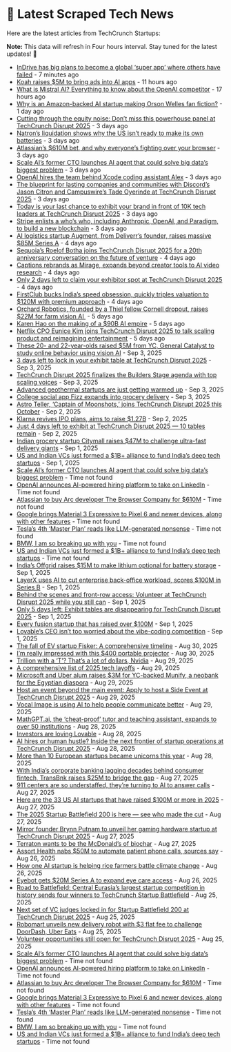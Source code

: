 
# 📰 Latest Scraped Tech News

Here are the latest articles from TechCrunch Startups:

**Note:** This data will refresh in Four hours interval. Stay tuned for the latest updates! 🔄
- [InDrive has big plans to become a global ‘super app’ where others have failed](https://techcrunch.com/2025/09/08/indrive-has-big-plans-to-become-a-global-super-app-where-others-have-failed/) - 7 minutes ago
- [Koah raises $5M to bring ads into AI apps](https://techcrunch.com/2025/09/07/koah-raises-5m-to-bring-ads-into-ai-apps/) - 11 hours ago
- [What is Mistral AI? Everything to know about the OpenAI competitor](https://techcrunch.com/2025/09/07/what-is-mistral-ai-everything-to-know-about-the-openai-competitor/) - 17 hours ago
- [Why is an Amazon-backed AI startup making Orson Welles fan fiction?](https://techcrunch.com/2025/09/06/why-is-an-amazon-backed-ai-startup-making-orson-welles-fan-fiction/) - 1 day ago
- [Cutting through the equity noise: Don’t miss this powerhouse panel at TechCrunch Disrupt 2025](https://techcrunch.com/2025/09/05/startup-hiring-isnt-just-about-the-pitch-its-about-the-package-pulley-645-ventures-and-epigram-legal-break-it-down-at-techcrunch-disrupt-2025/) - 3 days ago
- [Natron’s liquidation shows why the US isn’t ready to make its own batteries](https://techcrunch.com/2025/09/05/natrons-liquidation-shows-why-the-us-isnt-ready-to-make-its-own-batteries/) - 3 days ago
- [Atlassian’s $610M bet, and why everyone’s fighting over your browser](https://techcrunch.com/podcast/atlassians-610m-bet-and-why-everyones-fighting-over-your-browser/) - 3 days ago
- [Scale AI’s former CTO launches AI agent that could solve big data’s biggest problem](https://techcrunch.com/2025/09/05/scale-ais-former-cto-launches-ai-agent-that-could-solve-big-datas-biggest-problem/) - 3 days ago
- [OpenAI hires the team behind Xcode coding assistant Alex](https://techcrunch.com/2025/09/05/openai-hires-the-team-behind-xcode-coding-assistant-alex-codes/) - 3 days ago
- [The blueprint for lasting companies and communities with Discord’s Jason Citron and Campuswire’s Tade Oyerinde at TechCrunch Disrupt 2025](https://techcrunch.com/2025/09/05/creating-communities-and-companies-that-last-with-discords-founder-jason-citron-and-campuswires-tade-oyerinde-only-at-techcrunch-disrupt-2025/) - 3 days ago
- [Today is your last chance to exhibit your brand in front of 10K tech leaders at TechCrunch Disrupt 2025](https://techcrunch.com/2025/09/05/today-is-your-last-chance-to-exhibit-your-brand-in-front-of-10k-tech-leaders-at-techcrunch-disrupt-2025/) - 3 days ago
- [Stripe enlists a who’s who, including Anthropic, OpenAI, and Paradigm, to build a new blockchain](https://techcrunch.com/2025/09/04/stripe-enlists-a-whos-who-including-anthropic-openai-and-paradigm-to-build-a-new-blockchain/) - 3 days ago
- [AI logistics startup Augment, from Deliverr’s founder, raises massive $85M Series A](https://techcrunch.com/2025/09/04/ai-logistics-startup-augment-from-deliverrs-founder-raises-massive-85m-series-a/) - 4 days ago
- [Sequoia’s Roelof Botha joins TechCrunch Disrupt 2025 for a 20th anniversary conversation on the future of venture](https://techcrunch.com/2025/09/04/roelof-botha-the-head-of-sequoia-capital-is-coming-to-techcrunch-disrupt-2025/) - 4 days ago
- [Captions rebrands as Mirage, expands beyond creator tools to AI video research](https://techcrunch.com/2025/09/04/captions-rebrands-as-mirage-expands-beyond-creator-tools-to-ai-video-research/) - 4 days ago
- [Only 2 days left to claim your exhibitor spot at TechCrunch Disrupt 2025](https://techcrunch.com/2025/09/04/only-2-days-left-to-claim-your-exhibitor-spot-at-techcrunch-disrupt-2025/) - 4 days ago
- [FirstClub bucks India’s speed obsession, quickly triples valuation to $120M with premium approach](https://techcrunch.com/2025/09/03/firstclub-bucks-indias-speed-obsession-quickly-triples-valuation-to-120m-with-premium-approach/) - 4 days ago
- [Orchard Robotics, founded by a Thiel fellow Cornell dropout, raises $22M for farm vision AI ](https://techcrunch.com/2025/09/03/orchard-robotics-founded-by-a-thiel-fellow-cornell-dropout-raises-22m-for-farm-vision-ai/) - 5 days ago
- [Karen Hao on the making of a $90B AI empire](https://techcrunch.com/podcast/karen-hao-on-the-making-of-a-90b-ai-empire/) - 5 days ago
- [Netflix CPO Eunice Kim joins TechCrunch Disrupt 2025 to talk scaling product and reimagining entertainment](https://techcrunch.com/2025/09/03/netflix-cpo-eunice-kim-is-coming-to-techcrunch-disrupt-2025-to-talk-tech-tools-and-yes-its-password-sharing-strategy/) - 5 days ago
- [These 20- and 22-year-olds raised $5M from YC, General Catalyst to study online behavior using vision AI](https://techcrunch.com/2025/09/03/these-20-and-22-year-olds-raised-5m-from-yc-general-catalyst-to-study-online-behavior-using-vision-ai/) - Sep 3, 2025
- [3 days left to lock in your exhibit table at TechCrunch Disrupt 2025](https://techcrunch.com/2025/09/03/3-days-left-to-lock-in-your-table-at-techcrunch-disrupt-2025/) - Sep 3, 2025
- [TechCrunch Disrupt 2025 finalizes the Builders Stage agenda with top scaling voices](https://techcrunch.com/2025/09/03/techcrunch-disrupt-2025-adds-new-leading-voices-to-the-builders-stage-agenda/) - Sep 3, 2025
- [Advanced geothermal startups are just getting warmed up](https://techcrunch.com/2025/09/03/advanced-geothermal-startups-are-just-getting-warmed-up/) - Sep 3, 2025
- [College social app Fizz expands into grocery delivery](https://techcrunch.com/2025/09/03/college-social-app-fizz-expands-into-grocery-delivery/) - Sep 3, 2025
- [Astro Teller, ‘Captain of Moonshots,’ joins TechCrunch Disrupt 2025 this October](https://techcrunch.com/2025/09/02/astro-teller-is-joining-us-at-techcrunch-disrupt-2025-in-october/) - Sep 2, 2025
- [Klarna revives IPO plans, aims to raise $1.27B](https://techcrunch.com/2025/09/02/klarna-revives-ipo-plans-aims-to-raise-1-27b/) - Sep 2, 2025
- [Just 4 days left to exhibit at TechCrunch Disrupt 2025 — 10 tables remain](https://techcrunch.com/2025/09/02/just-4-days-left-to-exhibit-at-techcrunch-disrupt-2025-10-tables-remain/) - Sep 2, 2025
- [Indian grocery startup Citymall raises $47M to challenge ultra-fast delivery giants](https://techcrunch.com/2025/09/01/indian-grocery-startup-citymall-raises-47m-to-challenge-ultra-fast-delivery-giants/) - Sep 1, 2025
- [US and Indian VCs just formed a $1B+ alliance to fund India’s deep tech startups](https://techcrunch.com/2025/09/01/u-s-and-indian-vcs-just-formed-a-1b-alliance-to-fund-indias-deep-tech-startups/) - Sep 1, 2025
- [Scale AI’s former CTO launches AI agent that could solve big data’s biggest problem](https://techcrunch.com/2025/09/05/scale-ais-former-cto-launches-ai-agent-that-could-solve-big-datas-biggest-problem/) - Time not found
- [OpenAI announces AI-powered hiring platform to take on LinkedIn](https://techcrunch.com/2025/09/04/openai-announces-ai-powered-hiring-platform-to-take-on-linkedin/) - Time not found
- [Atlassian to buy Arc developer The Browser Company for $610M](https://techcrunch.com/2025/09/04/atlassian-to-buy-arc-developer-the-browser-company-for-610m/) - Time not found
- [Google brings Material 3 Expressive to Pixel 6 and newer devices, along with other features](https://techcrunch.com/2025/09/03/google-brings-material-3-expressive-to-pixel-6-and-newer-devices-along-with-other-features/) - Time not found
- [Tesla’s 4th ‘Master Plan’ reads like LLM-generated nonsense](https://techcrunch.com/2025/09/02/teslas-4th-master-plan-reads-like-llm-generated-nonsense/) - Time not found
- [BMW, I am so breaking up with you](https://techcrunch.com/2025/09/01/bmw-i-am-so-breaking-up-with-you/) - Time not found
- [US and Indian VCs just formed a $1B+ alliance to fund India’s deep tech startups](https://techcrunch.com/2025/09/01/u-s-and-indian-vcs-just-formed-a-1b-alliance-to-fund-indias-deep-tech-startups/) - Time not found
- [India’s Offgrid raises $15M to make lithium optional for battery storage](https://techcrunch.com/2025/09/01/indias-offgrid-raises-15m-to-make-lithium-optional-for-battery-storage/) - Sep 1, 2025
- [LayerX uses AI to cut enterprise back-office workload, scores $100M in Series B](https://techcrunch.com/2025/09/01/layerx-uses-ai-to-cut-enterprise-back-office-workload-scores-100m-in-series-b/) - Sep 1, 2025
- [Behind the scenes and front-row access: Volunteer at TechCrunch Disrupt 2025 while you still can](https://techcrunch.com/2025/09/01/behind-the-scenes-and-front-row-access-volunteer-at-techcrunch-disrupt-2025-while-you-still-can/) - Sep 1, 2025
- [Only 5 days left: Exhibit tables are disappearing for TechCrunch Disrupt 2025](https://techcrunch.com/2025/09/01/only-5-days-left-tables-are-disappearing-for-techcrunch-disrupt-2025/) - Sep 1, 2025
- [Every fusion startup that has raised over $100M](https://techcrunch.com/2025/09/01/every-fusion-startup-that-has-raised-over-100m/) - Sep 1, 2025
- [Lovable’s CEO isn’t too worried about the vibe-coding competition](https://techcrunch.com/2025/09/01/lovables-ceo-isnt-too-worried-about-the-vibe-coding-competition/) - Sep 1, 2025
- [The fall of EV startup Fisker: A comprehensive timeline](https://techcrunch.com/2025/08/30/the-fall-of-ev-startup-fisker-a-comprehensive-timeline/) - Aug 30, 2025
- [I’m really impressed with this $400 portable projector](https://techcrunch.com/2025/08/30/im-really-impressed-with-this-400-portable-projector/) - Aug 30, 2025
- [Trillion with a ‘T’? That’s a lot of dollars, Nvidia](https://techcrunch.com/podcast/trillion-with-a-t-thats-a-lot-of-dollars-nvidia/) - Aug 29, 2025
- [A comprehensive list of 2025 tech layoffs](https://techcrunch.com/2025/08/29/tech-layoffs-2025-list/) - Aug 29, 2025
- [Microsoft and Uber alum raises $3M for YC-backed Munify, a neobank for the Egyptian diaspora](https://techcrunch.com/2025/08/29/microsoft-and-uber-alum-raises-3m-for-yc-backed-munify-a-neobank-for-the-egyptian-diaspora/) - Aug 29, 2025
- [Host an event beyond the main event: Apply to host a Side Event at TechCrunch Disrupt 2025](https://techcrunch.com/2025/08/29/host-an-event-beyond-the-main-event-apply-to-host-a-side-event-at-techcrunch-disrupt-2025/) - Aug 29, 2025
- [Vocal Image is using AI to help people communicate better](https://techcrunch.com/2025/08/29/vocal-image-is-using-ai-to-help-people-communicate-better/) - Aug 29, 2025
- [MathGPT.ai, the ‘cheat-proof’ tutor and teaching assistant, expands to over 50 institutions](https://techcrunch.com/2025/08/28/mathgpt-the-cheat-proof-ai-tutor-and-teaching-assistant-expands-to-over-50-institutions/) - Aug 28, 2025
- [Investors are loving Lovable](https://techcrunch.com/2025/08/28/investors-are-loving-lovable/) - Aug 28, 2025
- [AI hires or human hustle? Inside the next frontier of startup operations at TechCrunch Disrupt 2025](https://techcrunch.com/2025/08/28/ai-hires-or-human-hustle-inside-the-next-frontier-of-startup-operations-at-techcrunch-disrupt-2025/) - Aug 28, 2025
- [More than 10 European startups became unicorns this year](https://techcrunch.com/2025/08/28/more-than-10-european-startups-became-unicorns-this-year/) - Aug 28, 2025
- [With India’s corporate banking lagging decades behind consumer fintech, TransBnk raises $25M to bridge the gap](https://techcrunch.com/2025/08/27/with-indias-corporate-banking-lagging-decades-behind-consumer-fintech-transbnk-raises-25m-to-bridge-the-gap/) - Aug 27, 2025
- [911 centers are so understaffed, they’re turning to AI to answer calls](https://techcrunch.com/2025/08/27/911-centers-are-so-understaffed-theyre-turning-to-ai-to-answer-calls/) - Aug 27, 2025
- [Here are the 33 US AI startups that have raised $100M or more in 2025](https://techcrunch.com/2025/08/27/here-are-the-33-us-ai-startups-that-have-raised-100m-or-more-in-2025/) - Aug 27, 2025
- [The 2025 Startup Battlefield 200 is here — see who made the cut](https://techcrunch.com/2025/08/27/the-2025-startup-battlefield-200-is-here-see-who-made-the-cut/) - Aug 27, 2025
- [Mirror founder Brynn Putnam to unveil her gaming hardware startup at TechCrunch Disrupt 2025](https://techcrunch.com/2025/08/27/mirror-founder-brynn-putnam-to-unveil-her-gaming-hardware-startup-at-techcrunch-disrupt-2025/) - Aug 27, 2025
- [Terraton wants to be the McDonald’s of biochar](https://techcrunch.com/2025/08/27/terraton-wants-to-be-the-mcdonalds-of-biochar/) - Aug 27, 2025
- [Assort Health nabs $50M to automate patient phone calls, sources say](https://techcrunch.com/2025/08/26/assort-health-nabs-50m-to-automate-patient-phone-calls-sources-say/) - Aug 26, 2025
- [How one AI startup is helping rice farmers battle climate change](https://techcrunch.com/2025/08/26/how-one-ai-startup-is-helping-rice-farmers-battle-climate-change/) - Aug 26, 2025
- [Eyebot gets $20M Series A to expand eye care access](https://techcrunch.com/2025/08/26/eyebot-gets-20m-series-a-to-boost-to-expand-eye-care-access/) - Aug 26, 2025
- [Road to Battlefield: Central Eurasia’s largest startup competition in history sends four winners to TechCrunch Startup Battlefield](https://techcrunch.com/2025/08/25/road-to-battlefield-central-eurasias-largest-startup-competition-in-history-sends-four-winners-to-techcrunch-startup-battlefield/) - Aug 25, 2025
- [Next set of VC judges locked in for Startup Battlefield 200 at TechCrunch Disrupt 2025](https://techcrunch.com/2025/08/25/next-batch-of-startup-battlefield-200-judges-revealed/) - Aug 25, 2025
- [Robomart unveils new delivery robot with $3 flat fee to challenge DoorDash, Uber Eats](https://techcrunch.com/2025/08/25/robomart-unveils-new-delivery-robot-with-3-flat-fee-to-challenge-doordash-uber-eats/) - Aug 25, 2025
- [Volunteer opportunities still open for TechCrunch Disrupt 2025](https://techcrunch.com/2025/08/25/want-to-attend-techcrunch-disrupt-2025-for-free-volunteer-but-the-clocks-ticking/) - Aug 25, 2025
- [Scale AI’s former CTO launches AI agent that could solve big data’s biggest problem](https://techcrunch.com/2025/09/05/scale-ais-former-cto-launches-ai-agent-that-could-solve-big-datas-biggest-problem/) - Time not found
- [OpenAI announces AI-powered hiring platform to take on LinkedIn](https://techcrunch.com/2025/09/04/openai-announces-ai-powered-hiring-platform-to-take-on-linkedin/) - Time not found
- [Atlassian to buy Arc developer The Browser Company for $610M](https://techcrunch.com/2025/09/04/atlassian-to-buy-arc-developer-the-browser-company-for-610m/) - Time not found
- [Google brings Material 3 Expressive to Pixel 6 and newer devices, along with other features](https://techcrunch.com/2025/09/03/google-brings-material-3-expressive-to-pixel-6-and-newer-devices-along-with-other-features/) - Time not found
- [Tesla’s 4th ‘Master Plan’ reads like LLM-generated nonsense](https://techcrunch.com/2025/09/02/teslas-4th-master-plan-reads-like-llm-generated-nonsense/) - Time not found
- [BMW, I am so breaking up with you](https://techcrunch.com/2025/09/01/bmw-i-am-so-breaking-up-with-you/) - Time not found
- [US and Indian VCs just formed a $1B+ alliance to fund India’s deep tech startups](https://techcrunch.com/2025/09/01/u-s-and-indian-vcs-just-formed-a-1b-alliance-to-fund-indias-deep-tech-startups/) - Time not found